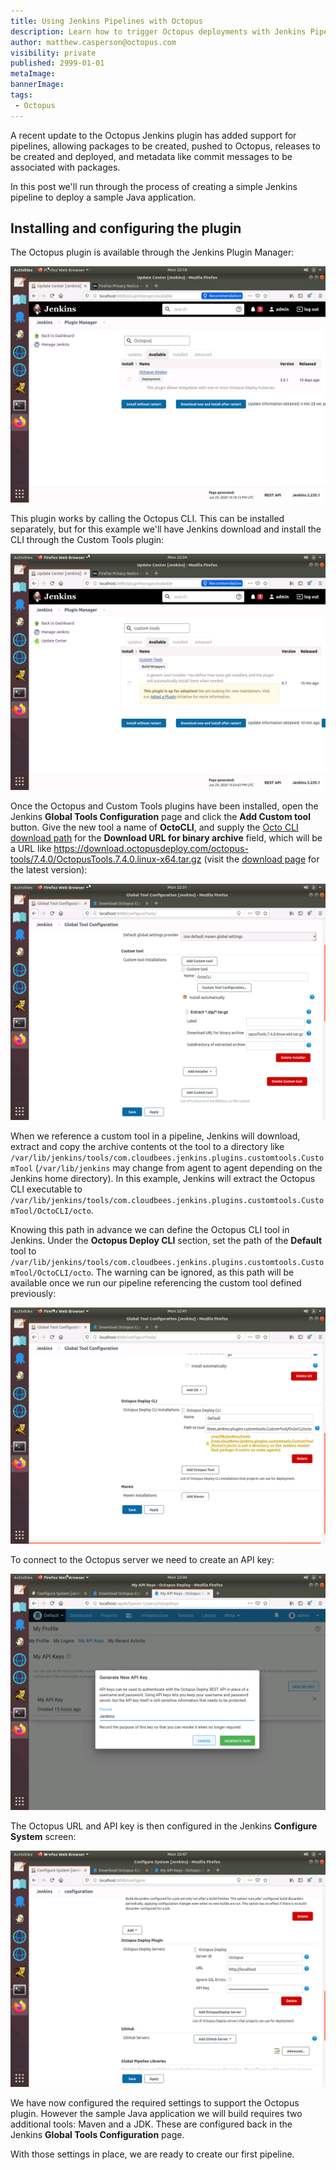 ```yaml
---
title: Using Jenkins Pipelines with Octopus
description: Learn how to trigger Octopus deployments with Jenkins Pipelines
author: matthew.casperson@octopus.com
visibility: private
published: 2999-01-01
metaImage: 
bannerImage: 
tags:
 - Octopus
---
```


A recent update to the Octopus Jenkins plugin has added support for pipelines, allowing packages to be created, pushed to Octopus, releases to be created and deployed, and metadata like commit messages to be associated with packages.

In this post we'll run through the process of creating a simple Jenkins pipeline to deploy a sample Java application.

## Installing and configuring the plugin

The Octopus plugin is available through the Jenkins Plugin Manager:

![](plugin.png "width=500")

This plugin works by calling the Octopus CLI. This can be installed separately, but for this example we'll have Jenkins download and install the CLI through the Custom Tools plugin:

![](customtools.png "width=500")

Once the Octopus and Custom Tools plugins have been installed, open the Jenkins **Global Tools Configuration** page and click the **Add Custom tool** button. Give the new tool a name of **OctoCLI**, and supply the [Octo CLI download path](https://octopus.com/downloads/octopuscli#linux) for the **Download URL for binary archive** field, which will be a URL like https://download.octopusdeploy.com/octopus-tools/7.4.0/OctopusTools.7.4.0.linux-x64.tar.gz (visit the [download page](https://octopus.com/downloads/octopuscli#linux) for the latest version):

![](customtool.png "width=500")

When we reference a custom tool in a pipeline, Jenkins will download, extract and copy the archive contents ot the tool to a directory like `/var/lib/jenkins/tools/com.cloudbees.jenkins.plugins.customtools.CustomTool` (`/var/lib/jenkins` may change from agent to agent depending on the Jenkins home directory). In this example, Jenkins will extract the Octopus CLI executable to `/var/lib/jenkins/tools/com.cloudbees.jenkins.plugins.customtools.CustomTool/OctoCLI/octo`.

Knowing this path in advance we can define the Octopus CLI tool in Jenkins. Under the **Octopus Deploy CLI** section, set the path of the **Default** tool to `/var/lib/jenkins/tools/com.cloudbees.jenkins.plugins.customtools.CustomTool/OctoCLI/octo`. The warning can be ignored, as this path will be available once we run our pipeline referencing the custom tool defined previously:

![](octo.png "width=500")

To connect to the Octopus server we need to create an API key:

![](apikey.png "width=500")

The Octopus URL and API key is then configured in the Jenkins **Configure System** screen:

![](octopusdetails.png "width=500")

We have now configured the required settings to support the Octopus plugin. However the sample Java application we will build requires two additional tools: Maven and a JDK. These are configured back in the Jenkins **Global Tools Configuration** page.



With those settings in place, we are ready to create our first pipeline.